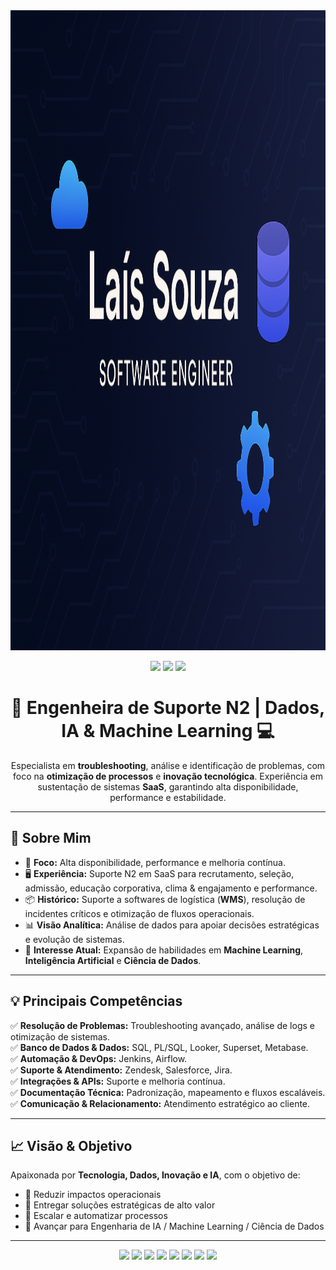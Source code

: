<img width="1536" height="1024" alt="lais" src="https://github.com/LaisSouza06/LaisSouza06/blob/main/Lais_Souza_S_E.png?raw=true" />

<!-- Banner -->
<p align="center">
  <img src="https://img.shields.io/badge/Tecnologia-Preto?style=for-the-badge&logo=github&logoColor=white" />
  <img src="https://img.shields.io/badge/Dados-Azul?style=for-the-badge&logo=databricks&logoColor=white" />
  <img src="https://img.shields.io/badge/IA-Preto?style=for-the-badge&logo=python&logoColor=white" />
</p>

<!-- Título -->
<h1 align="center">💙 Engenheira de Suporte N2 | Dados, IA & Machine Learning 💻</h1>

<!-- Descrição -->
<p align="center">
Especialista em <strong>troubleshooting</strong>, análise e identificação de problemas, com foco na <strong>otimização de processos</strong> e <strong>inovação tecnológica</strong>.  
Experiência em sustentação de sistemas <strong>SaaS</strong>, garantindo alta disponibilidade, performance e estabilidade.
</p>

---

## 🚀 Sobre Mim
- 🎯 **Foco:** Alta disponibilidade, performance e melhoria contínua.
- 🖥 **Experiência:** Suporte N2 em SaaS para recrutamento, seleção, admissão, educação corporativa, clima & engajamento e performance.
- 📦 **Histórico:** Suporte a softwares de logística (**WMS**), resolução de incidentes críticos e otimização de fluxos operacionais.
- 📊 **Visão Analítica:** Análise de dados para apoiar decisões estratégicas e evolução de sistemas.
- 🤖 **Interesse Atual:** Expansão de habilidades em **Machine Learning**, **Inteligência Artificial** e **Ciência de Dados**.

---

## 💡 Principais Competências

✅ **Resolução de Problemas:** Troubleshooting avançado, análise de logs e otimização de sistemas.  
✅ **Banco de Dados & Dados:** SQL, PL/SQL, Looker, Superset, Metabase.  
✅ **Automação & DevOps:** Jenkins, Airflow.  
✅ **Suporte & Atendimento:** Zendesk, Salesforce, Jira.  
✅ **Integrações & APIs:** Suporte e melhoria contínua.  
✅ **Documentação Técnica:** Padronização, mapeamento e fluxos escaláveis.  
✅ **Comunicação & Relacionamento:** Atendimento estratégico ao cliente.

---

## 📈 Visão & Objetivo
Apaixonada por **Tecnologia, Dados, Inovação e IA**, com o objetivo de:
- 📌 Reduzir impactos operacionais
- 📌 Entregar soluções estratégicas de alto valor
- 📌 Escalar e automatizar processos
- 📌 Avançar para Engenharia de IA / Machine Learning / Ciência de Dados

---

<!-- Badges Extras -->
<p align="center">
  <!-- Linguagens e Ferramentas -->
  <img src="https://img.shields.io/badge/Python-3776AB?style=for-the-badge&logo=python&logoColor=white" />
  <img src="https://img.shields.io/badge/SQL-000000?style=for-the-badge&logo=postgresql&logoColor=white" />
  <img src="https://img.shields.io/badge/Machine%20Learning-007ACC?style=for-the-badge&logo=azure-machine-learning&logoColor=white" />
  
  <!-- Bibliotecas Data Science -->
  <img src="https://img.shields.io/badge/Pandas-150458?style=for-the-badge&logo=pandas&logoColor=white" />
  <img src="https://img.shields.io/badge/NumPy-013243?style=for-the-badge&logo=numpy&logoColor=white" />
  <img src="https://img.shields.io/badge/Matplotlib-11557c?style=for-the-badge&logo=plotly&logoColor=white" />
  <img src="https://img.shields.io/badge/Seaborn-4B0082?style=for-the-badge&logo=python&logoColor=white" />
  <img src="https://img.shields.io/badge/Scikit--Learn-F7931E?style=for-the-badge&logo=scikit-learn&logoColor=white" />
</p>


